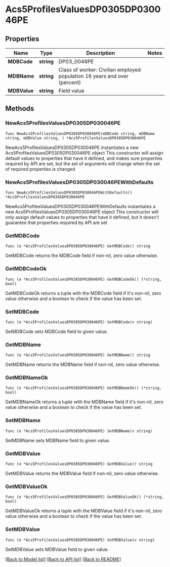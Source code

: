 # Acs5ProfilesValuesDP0305DP030046PE

## Properties

Name | Type | Description | Notes
------------ | ------------- | ------------- | -------------
**MDBCode** | **string** | DP03_0046PE | 
**MDBName** | **string** | Class of worker: Civilian employed population 16 years and over (percent) | 
**MDBValue** | **string** | Field value | 

## Methods

### NewAcs5ProfilesValuesDP0305DP030046PE

`func NewAcs5ProfilesValuesDP0305DP030046PE(mDBCode string, mDBName string, mDBValue string, ) *Acs5ProfilesValuesDP0305DP030046PE`

NewAcs5ProfilesValuesDP0305DP030046PE instantiates a new Acs5ProfilesValuesDP0305DP030046PE object
This constructor will assign default values to properties that have it defined,
and makes sure properties required by API are set, but the set of arguments
will change when the set of required properties is changed

### NewAcs5ProfilesValuesDP0305DP030046PEWithDefaults

`func NewAcs5ProfilesValuesDP0305DP030046PEWithDefaults() *Acs5ProfilesValuesDP0305DP030046PE`

NewAcs5ProfilesValuesDP0305DP030046PEWithDefaults instantiates a new Acs5ProfilesValuesDP0305DP030046PE object
This constructor will only assign default values to properties that have it defined,
but it doesn't guarantee that properties required by API are set

### GetMDBCode

`func (o *Acs5ProfilesValuesDP0305DP030046PE) GetMDBCode() string`

GetMDBCode returns the MDBCode field if non-nil, zero value otherwise.

### GetMDBCodeOk

`func (o *Acs5ProfilesValuesDP0305DP030046PE) GetMDBCodeOk() (*string, bool)`

GetMDBCodeOk returns a tuple with the MDBCode field if it's non-nil, zero value otherwise
and a boolean to check if the value has been set.

### SetMDBCode

`func (o *Acs5ProfilesValuesDP0305DP030046PE) SetMDBCode(v string)`

SetMDBCode sets MDBCode field to given value.


### GetMDBName

`func (o *Acs5ProfilesValuesDP0305DP030046PE) GetMDBName() string`

GetMDBName returns the MDBName field if non-nil, zero value otherwise.

### GetMDBNameOk

`func (o *Acs5ProfilesValuesDP0305DP030046PE) GetMDBNameOk() (*string, bool)`

GetMDBNameOk returns a tuple with the MDBName field if it's non-nil, zero value otherwise
and a boolean to check if the value has been set.

### SetMDBName

`func (o *Acs5ProfilesValuesDP0305DP030046PE) SetMDBName(v string)`

SetMDBName sets MDBName field to given value.


### GetMDBValue

`func (o *Acs5ProfilesValuesDP0305DP030046PE) GetMDBValue() string`

GetMDBValue returns the MDBValue field if non-nil, zero value otherwise.

### GetMDBValueOk

`func (o *Acs5ProfilesValuesDP0305DP030046PE) GetMDBValueOk() (*string, bool)`

GetMDBValueOk returns a tuple with the MDBValue field if it's non-nil, zero value otherwise
and a boolean to check if the value has been set.

### SetMDBValue

`func (o *Acs5ProfilesValuesDP0305DP030046PE) SetMDBValue(v string)`

SetMDBValue sets MDBValue field to given value.



[[Back to Model list]](../README.md#documentation-for-models) [[Back to API list]](../README.md#documentation-for-api-endpoints) [[Back to README]](../README.md)


